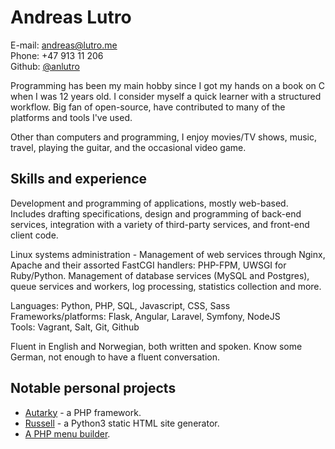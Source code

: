 # Andreas Lutro

E-mail: [andreas@lutro.me](mailto:andreas@lutro.me)  
Phone: +47 913 11 206  
Github: [@anlutro](https://github.com/anlutro)

Programming has been my main hobby since I got my hands on a book on C when I
was 12 years old. I consider myself a quick learner with a structured workflow.
Big fan of open-source, have contributed to many of the platforms and tools I've
used.

Other than computers and programming, I enjoy movies/TV shows, music, travel,
playing the guitar, and the occasional video game.

## Skills and experience

Development and programming of applications, mostly web-based. Includes drafting
specifications, design and programming of back-end services, integration with
a variety of third-party services, and front-end client code.

Linux systems administration - Management of web services through Nginx, Apache
and their assorted FastCGI handlers: PHP-FPM, UWSGI for Ruby/Python. Management
of database services (MySQL and Postgres), queue services and workers, log
processing, statistics collection and more.

Languages: Python, PHP, SQL, Javascript, CSS, Sass  
Frameworks/platforms: Flask, Angular, Laravel, Symfony, NodeJS  
Tools: Vagrant, Salt, Git, Github

Fluent in English and Norwegian, both written and spoken. Know some German, not
enough to have a fluent conversation.

## Notable personal projects

- [Autarky](http://autarky.lutro.me) - a PHP framework.
- [Russell](https://github.com/anlutro/russell) - a Python3 static HTML site
  generator.
- [A PHP menu builder](https://github.com/anlutro/php-menu).
